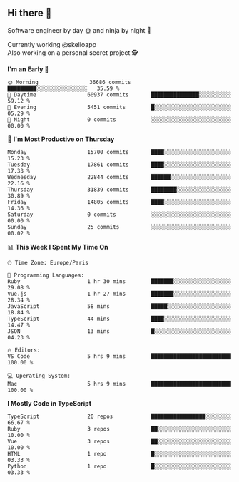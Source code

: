 ## Hi there 👋

Software engineer by day 🌞 and ninja by night 🌝

Currently working @skelloapp <br>
Also working on a personal secret project 🕵️

<!--START_SECTION:waka-->
**I'm an Early 🐤** 

```text
🌞 Morning                36686 commits       █████████░░░░░░░░░░░░░░░░   35.59 % 
🌆 Daytime                60937 commits       ███████████████░░░░░░░░░░   59.12 % 
🌃 Evening                5451 commits        █░░░░░░░░░░░░░░░░░░░░░░░░   05.29 % 
🌙 Night                  0 commits           ░░░░░░░░░░░░░░░░░░░░░░░░░   00.00 % 
```
📅 **I'm Most Productive on Thursday** 

```text
Monday                   15700 commits       ████░░░░░░░░░░░░░░░░░░░░░   15.23 % 
Tuesday                  17861 commits       ████░░░░░░░░░░░░░░░░░░░░░   17.33 % 
Wednesday                22844 commits       ██████░░░░░░░░░░░░░░░░░░░   22.16 % 
Thursday                 31839 commits       ████████░░░░░░░░░░░░░░░░░   30.89 % 
Friday                   14805 commits       ████░░░░░░░░░░░░░░░░░░░░░   14.36 % 
Saturday                 0 commits           ░░░░░░░░░░░░░░░░░░░░░░░░░   00.00 % 
Sunday                   25 commits          ░░░░░░░░░░░░░░░░░░░░░░░░░   00.02 % 
```


📊 **This Week I Spent My Time On** 

```text
🕑︎ Time Zone: Europe/Paris

💬 Programming Languages: 
Ruby                     1 hr 30 mins        ███████░░░░░░░░░░░░░░░░░░   29.08 % 
Vue.js                   1 hr 27 mins        ███████░░░░░░░░░░░░░░░░░░   28.34 % 
JavaScript               58 mins             █████░░░░░░░░░░░░░░░░░░░░   18.84 % 
TypeScript               44 mins             ████░░░░░░░░░░░░░░░░░░░░░   14.47 % 
JSON                     13 mins             █░░░░░░░░░░░░░░░░░░░░░░░░   04.23 % 

🔥 Editors: 
VS Code                  5 hrs 9 mins        █████████████████████████   100.00 % 

💻 Operating System: 
Mac                      5 hrs 9 mins        █████████████████████████   100.00 % 
```

**I Mostly Code in TypeScript** 

```text
TypeScript               20 repos            █████████████████░░░░░░░░   66.67 % 
Ruby                     3 repos             ██░░░░░░░░░░░░░░░░░░░░░░░   10.00 % 
Vue                      3 repos             ██░░░░░░░░░░░░░░░░░░░░░░░   10.00 % 
HTML                     1 repo              █░░░░░░░░░░░░░░░░░░░░░░░░   03.33 % 
Python                   1 repo              █░░░░░░░░░░░░░░░░░░░░░░░░   03.33 % 
```




<!--END_SECTION:waka-->

<!--
**antoinelncl/antoinelncl** is a ✨ _special_ ✨ repository because its `README.md` (this file) appears on your GitHub profile.

Here are some ideas to get you started:

- 🔭 I’m currently working on ...
- 🌱 I’m currently learning ...
- 👯 I’m looking to collaborate on ...
- 🤔 I’m looking for help with ...
- 💬 Ask me about ...
- 📫 How to reach me: ...
- 😄 Pronouns: ...
- ⚡ Fun fact: ...
-->
